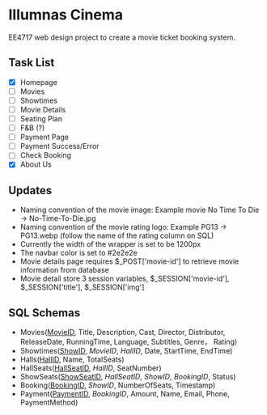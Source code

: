# Illumnas Cinema
EE4717 web design project to create a movie ticket booking system.

## Task List
- [x] Homepage
- [ ] Movies
- [ ] Showtimes
- [ ] Movie Details
- [ ] Seating Plan
- [ ] F&B (?)
- [ ] Payment Page
- [ ] Payment Success/Error
- [ ] Check Booking
- [x] About Us

## Updates
* Naming convention of the movie image: Example movie No Time To Die -> No-Time-To-Die.jpg
* Naming convention of the movie rating logo: Example PG13 -> PG13.webp (follow the name of the rating column on SQL)
* Currently the width of the wrapper is set to be 1200px
* The navbar color is set to #2e2e2e
* Movie details page requires $_POST['movie-id'] to retrieve movie information from database
* Movie detail store 3 session variables, $_SESSION['movie-id'], $_SESSION['title'], $_SESSION['img']

## SQL Schemas
* Movies(<ins>MovieID</ins>, Title, Description, Cast, Director, Distributor, ReleaseDate, RunningTime, Language, Subtitles, Genre， Rating)
* Showtimes(<ins>ShowID</ins>, *MovieID*, *HallID*, Date, StartTime, EndTime)
* Halls(<ins>HallID</ins>, Name, TotalSeats)
* HallSeats(<ins>HallSeatID</ins>, *HallID*, SeatNumber)
* ShowSeats(<ins>ShowSeatID</ins>, *HallSeatID*, *ShowID*, *BookingID*, Status)
* Booking(<ins>BookingID</ins>, *ShowID*, NumberOfSeats, Timestamp)
* Payment(<ins>PaymentID</ins>, *BookingID*, Amount, Name, Email, Phone, PaymentMethod)